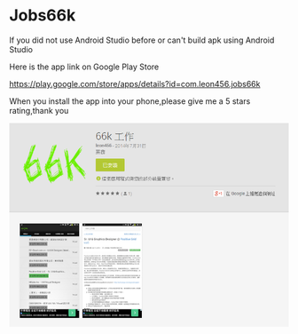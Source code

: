 Jobs66k
=======

If you did not use Android Studio before or can't build apk using Android Studio

Here is the app link on Google Play Store

https://play.google.com/store/apps/details?id=com.leon456.jobs66k

When you install the app into your phone,please give me a 5 stars rating,thank you

![alt tag](https://github.com/leon456/Jobs66k/blob/master/66k.png)


